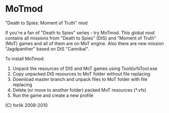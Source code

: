 # MoTmod
"Death to Spies: Moment of Truth" mod

If you're a fan of "Death to Spies" series - try MoTmod. This global mod contains all missions from "Death to Spies" (DtS) and "Moment of Truth" (MoT) games and all of them are on MoT engine. Also there are new mission "Jagdpanther" based on DtS "Cannibal".

To install MoTmod:

1. Unpack the resources of DtS and MoT games using Tools\vfsTool.exe
2. Copy unpacked DtS resources to MoT folder without file replacing
3. Download master branch and unpack files to MoT folder with file replacing
5. Delete (or move to another folder) packed MoT resources (*.vfs)
6. Run the game and create a new profile

(C) forlik 2008-2010
